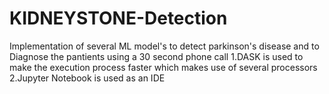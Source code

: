 # KIDNEYSTONE-Detection

Implementation of several ML model's to detect parkinson's disease and to Diagnose the pantients using a 30 second phone call
1.DASK is used to make the execution process faster which makes use of several processors
2.Jupyter Notebook is used as an IDE
